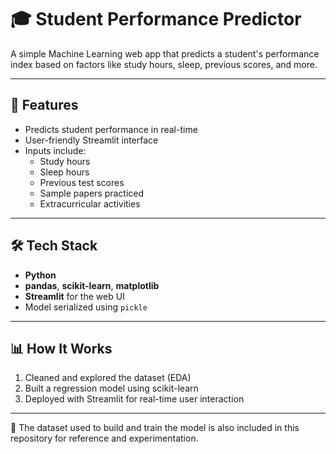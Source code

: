 # 🎓 Student Performance Predictor

A simple Machine Learning web app that predicts a student's performance index based on factors like study hours, sleep, previous scores, and more.

---

## 🚀 Features

- Predicts student performance in real-time
- User-friendly Streamlit interface
- Inputs include:
  - Study hours
  - Sleep hours
  - Previous test scores
  - Sample papers practiced
  - Extracurricular activities

---

## 🛠️ Tech Stack

- **Python**
- **pandas**, **scikit-learn**, **matplotlib**
- **Streamlit** for the web UI
- Model serialized using `pickle`

---

## 📊 How It Works

1. Cleaned and explored the dataset (EDA)
2. Built a regression model using scikit-learn
3. Deployed with Streamlit for real-time user interaction

---

📂 The dataset used to build and train the model is also included in this repository for reference and experimentation.
